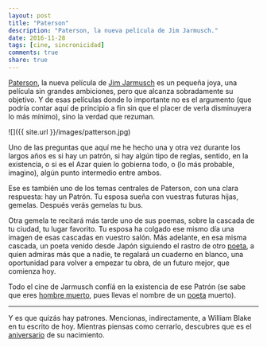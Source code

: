 ```yaml
---
layout: post
title: "Paterson"
description: "Paterson, la nueva película de Jim Jarmusch."
date: 2016-11-28
tags: [cine, sincronicidad]
comments: true
share: true
---
```


[Paterson](https://es.wikipedia.org/wiki/Paterson_(pel%C3%ADcula)), la nueva película de [Jim Jarmusch](https://es.wikipedia.org/wiki/Jim_Jarmusch) es un pequeña joya, una película sin grandes ambiciones, pero que alcanza sobradamente su objetivo. Y de esas películas donde lo importante no es el argumento (que podría contar aquí de principio a fin sin que el placer de verla disminuyera lo más mínimo), sino la verdad que rezuman.

![]({{ site.url }}/images/patterson.jpg)

<!--more-->

Uno de las preguntas que aquí me he hecho una y otra vez durante los largos años es si hay un patrón, si hay algún tipo de reglas, sentido, en la existencia, o si es el Azar quien lo gobierna todo, o (lo más probable, imagino), algún punto intermedio entre ambos.

Ese es también uno de los temas centrales de Paterson, con una clara respuesta: hay un Patrón. Tu esposa sueña con vuestras futuras hijas, gemelas. Después verás gemelas tu bus.

Otra gemela te recitará más tarde uno de sus poemas, sobre la cascada de tu ciudad, tu lugar favorito. Tu esposa ha colgado ese mismo día una imagen de esas cascadas en vuestro salón. Más adelante, en esa misma cascada, un poeta venido desde Japón siguiendo el rastro de otro [poeta](https://es.wikipedia.org/wiki/William_Carlos_Williams), a quien admiras más que a nadie, te regalará un cuaderno en blanco, una oportunidad para volver a empezar tu obra, de un futuro mejor, que comienza hoy.

Todo el cine de Jarmusch confíá en la existencia de ese Patrón (se sabe que eres [hombre muerto](https://en.wikipedia.org/wiki/Dead_Man), pues llevas el nombre de un [poeta](https://es.wikipedia.org/wiki/William_Blake) muerto). 

***

Y es que quizás hay patrones. Mencionas, indirectamente, a William Blake en tu escrito de hoy. Mientras piensas como cerrarlo, descubres que es el [aniversario](http://allenginsberg.org/2011/11/william-blakes-birthday/) de su nacimiento.
